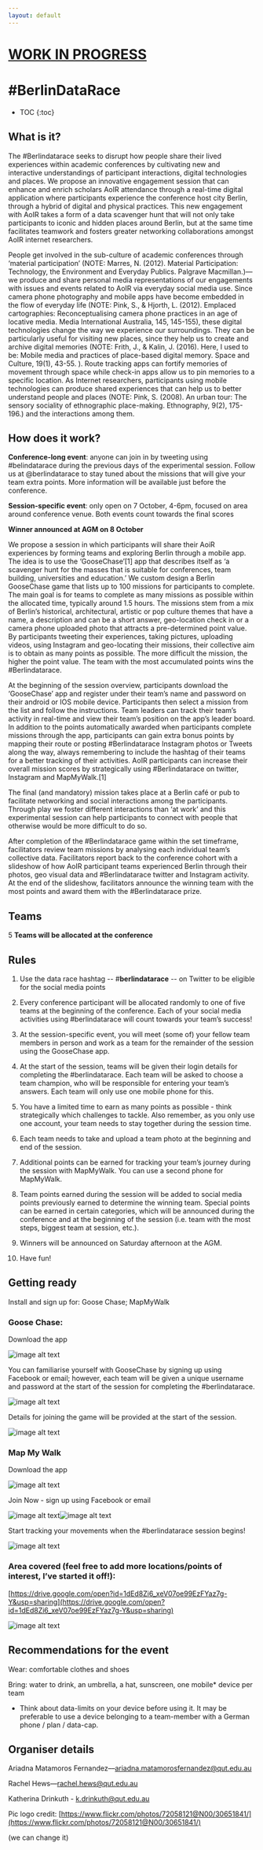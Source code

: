 ```yaml
---
layout: default
---
```


# [**WORK IN PROGRESS**](https://en.wikipedia.org/wiki/Berlin_Brandenburg_Airport)

# **#BerlinDataRace**

* TOC
{:toc}

## What is it?

The #Berlindatarace seeks to disrupt how people share their lived experiences within academic conferences by cultivating new and interactive understandings of participant interactions, digital technologies and places.  We propose an innovative engagement session that can enhance and enrich scholars AoIR attendance through a real-time digital application where participants experience the conference host city Berlin, through a hybrid of digital and physical practices. This new engagement with AoIR takes a form of a data scavenger hunt that will not only take participants to iconic and hidden places around Berlin, but at the same time facilitates teamwork and fosters greater networking collaborations amongst AoIR internet researchers.

People get involved in the sub-culture of academic conferences through ‘material participation’ (NOTE:  Marres, N. (2012). Material Participation: Technology, the Environment and Everyday Publics. Palgrave Macmillan.)— we produce and share personal media representations of our engagements with issues and events related to AoIR via everyday social media use. Since camera phone photography and mobile apps have become embedded in the flow of everyday life (NOTE:  Pink, S., & Hjorth, L. (2012). Emplaced cartographies: Reconceptualising camera phone practices in an age of locative media. Media International Australia, 145, 145-155), these digital technologies change the way we experience our surroundings. They can be particularly useful for visiting new places, since they help us to create and archive digital memories (NOTE:  Frith, J., & Kalin, J. (2016). Here, I used to be: Mobile media and practices of place-based digital memory. Space and Culture, 19(1), 43-55. ). Route tracking apps can fortify memories of movement through space while check-in apps allow us to pin memories to a specific location. As Internet researchers, participants using mobile technologies can produce shared experiences that can help us to better understand people and places (NOTE:  Pink, S. (2008). An urban tour: The sensory sociality of ethnographic place-making. Ethnography, 9(2), 175-196.) and the interactions among them.

## How does it work?

**Conference-long event**: anyone can join in by tweeting using #belindatarace during the previous days of the experimental session. Follow us at @berlindatarace to stay tuned about the missions that will give your team extra points. More information will be available just before the conference.

**Session-specific event**: only open on 7 October, 4-6pm, focused on area around conference venue. Both events count towards the final scores

**Winner announced at AGM on 8 October**

We propose a session in which participants will share their AoiR experiences by forming teams and exploring Berlin through a mobile app.  The idea is to use the ‘GooseChase’[1] app that describes itself as ‘a scavenger hunt for the masses that is suitable for conferences, team building, universities and education.’ We custom design a Berlin GooseChase game that lists up to 100 missions for participants to complete. The main goal is for teams to complete as many missions as possible within the allocated time, typically around 1.5 hours. The missions stem from a mix of Berlin’s historical, architectural, artistic or pop culture themes that have a name, a description and can be a short answer, geo-location check in or a camera phone uploaded photo that attracts a pre-determined point value. By participants tweeting their experiences, taking pictures, uploading videos, using Instagram and geo-locating their missions, their collective aim is to obtain as many points as possible. The more difficult the mission, the higher the point value. The team with the most accumulated points wins the #Berlindatarace.

At the beginning of the session overview, participants download the ‘GooseChase’ app and register under their team’s name and password on their android or IOS mobile device. Participants then select a mission from the list and follow the instructions. Team leaders can track their team’s activity in real-time and view their team’s position on the app’s leader board. In addition to the points automatically awarded when participants complete missions through the app, participants can gain extra bonus points by mapping their route or posting #Berlindatarace Instagram photos or Tweets along the way, always remembering to include the hashtag of their teams for a better tracking of their activities. AoIR participants can increase their overall mission scores by strategically using #Berlindatarace on twitter, Instagram and MapMyWalk.[1]



The final (and mandatory) mission takes place at a Berlin café or pub to facilitate networking and social interactions among the participants. Through play we foster different interactions than ‘at work’ and this experimental session can help participants to connect with people that otherwise would be more difficult to do so.

After completion of the #Berlindatarace game within the set timeframe, facilitators review team missions by analysing each individual team’s collective data. Facilitators report back to the conference cohort with a slideshow of how AoIR participant teams experienced Berlin through their photos, geo visual data and #Berlindatarace twitter and Instagram activity. At the end of the slideshow, facilitators announce the winning team with the most points and award them with the #Berlindatarace prize.

## Teams

5 **Teams will be allocated at the conference**

## Rules

1. Use the data race hashtag -- #**berlindatarace** -- on Twitter to be eligible for the social media points

1. Every conference participant will be allocated randomly to one of five teams at the beginning of the conference. Each of your social media activities using #berlindatarace will count towards your team’s success!

2. At the session-specific event, you will meet (some of) your fellow team members in person and work as a team for the remainder of the session using the GooseChase app.

3. At the start of the session, teams will be given their login details for completing the #berlindatarace. Each team will be asked to choose a team champion, who will be responsible for entering your team’s answers. Each team will only use one mobile phone for this.

4. You have a limited time to earn as many points as possible - think strategically which challenges to tackle. Also remember, as you only use one account, your team needs to stay together during the session time.

5. Each team needs to take and upload a team photo at the beginning and end of the session.

6. Additional points can be earned for tracking your team’s journey during the session with MapMyWalk. You can use a second phone for MapMyWalk.

7. Team points earned during the session will be added to social media points previously earned to determine the winning team. Special points can be earned in certain categories, which will be announced during the conference and at the beginning of the session (i.e. team with the most steps, biggest team at session, etc.).

8. Winners will be announced on Saturday afternoon at the AGM.

9. Have fun!

## Getting ready

Install and sign up for: Goose Chase; MapMyWalk

### Goose Chase:

Download the app  

![image alt text](image_0.png)

You can familiarise yourself with GooseChase by signing up using Facebook or email; however, each team will be given a unique username and password at the start of the session for completing the #berlindatarace.

![image alt text](image_1.png)

Details for joining the game will be provided at the start of the session.

![image alt text](image_2.png)

### Map My Walk

Download the app

![image alt text](image_3.png)

Join Now - sign up using Facebook or email

![image alt text](image_4.png)![image alt text](image_5.png)

Start tracking your movements when the #berlindatarace session begins!

![image alt text](image_6.png)

### Area covered (feel free to add more locations/points of interest, I’ve started it off!):

[https://drive.google.com/open?id=1dEd8Zi6_xeV07oe99EzFYaz7g-Y&usp=sharing](https://drive.google.com/open?id=1dEd8Zi6_xeV07oe99EzFYaz7g-Y&usp=sharing)

![image alt text](image_7.png)

## Recommendations for the event

Wear: comfortable clothes and shoes

Bring: water to drink, an umbrella, a hat, sunscreen, one mobile* device per team

* Think about data-limits on your device before using it. It may be preferable to use a device belonging to a team-member with a German phone / plan / data-cap.

## Organiser details

Ariadna Matamoros Fernandez––[ariadna.matamorosfernandez@qut.edu.au](mailto:ariadna.matamorosfernandez@qut.edu.au)

Rachel Hews—[rachel.hews@qut.edu.au](mailto:rachel.hews@qut.edu.au)

Katherina Drinkuth - [k.drinkuth@qut.edu.au](mailto:k.drinkuth@qut.edu.au)

Pic logo credit: [https://www.flickr.com/photos/72058121@N00/30651841/](https://www.flickr.com/photos/72058121@N00/30651841/)

(we can change it)
